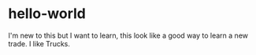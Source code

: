 # hello-world 

I'm new to this but I want to learn, this look like a good way to learn a new trade.
I like Trucks.
